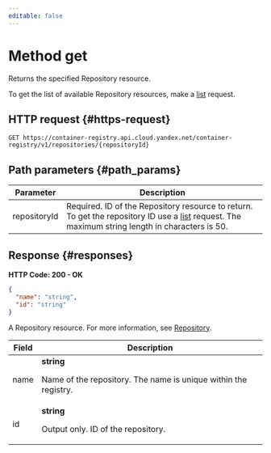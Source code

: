 ```yaml
---
editable: false
---
```


# Method get
Returns the specified Repository resource.
 
To get the list of available Repository resources, make a [list](/docs/container-registry/api-ref/Repository/list) request.
 
## HTTP request {#https-request}
```
GET https://container-registry.api.cloud.yandex.net/container-registry/v1/repositories/{repositoryId}
```
 
## Path parameters {#path_params}
 
Parameter | Description
--- | ---
repositoryId | Required. ID of the Repository resource to return.  To get the repository ID use a [list](/docs/container-registry/api-ref/Repository/list) request.  The maximum string length in characters is 50.
 
## Response {#responses}
**HTTP Code: 200 - OK**

```json 
{
  "name": "string",
  "id": "string"
}
```
A Repository resource. For more information, see [Repository](/docs/cloud/container-registry/repository).
 
Field | Description
--- | ---
name | **string**<br><p>Name of the repository. The name is unique within the registry.</p> 
id | **string**<br><p>Output only. ID of the repository.</p> 